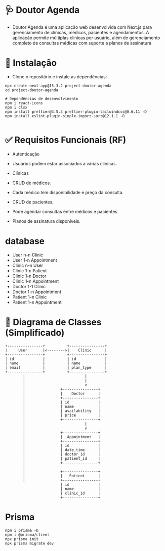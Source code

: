 
# 🩺 Doutor Agenda

- Doutor Agenda é uma aplicação web desenvolvida com Next.js para gerenciamento de clínicas, médicos, pacientes e agendamentos. A aplicação permite múltiplas clínicas por usuário, além de gerenciamento completo de consultas médicas com suporte a planos de assinatura.

# 🚀 Instalação
- Clone o repositório e instale as dependências:

```
npx create-next-app@15.3.2 project-doutor-agenda
cd project-doutor-agenda

# Dependências de desenvolvimento
npm i react-icons
npm i clsx
npm install prettier@3.5.3 prettier-plugin-tailwindcss@0.6.11 -D
npm install eslint-plugin-simple-import-sort@12.1.1 -D


```

# ✅ Requisitos Funcionais (RF)

- Autenticação

- Usuários podem estar associados a várias clínicas.

- Clínicas

- CRUD de médicos.

- Cada médico tem disponibilidade e preço da consulta.

- CRUD de pacientes.

- Pode agendar consultas entre médicos e pacientes.

- Planos de assinatura disponíveis.

# database

- User n-n Clinic
- User 1-n Appointment
- Clinic n-n User
- Clinic 1-n Patient
- Clinic 1-n Doctor
- Clinic 1-n Appointment
- Doctor 1-1 Clinic
- Doctor 1-n Appointment
- Patient 1-n Clinic
- Patient 1-n Appointment

# 🧩 Diagrama de Classes (Simplificado)

```
+----------------+          +----------------+
|     User       |<-------->|    Clinic      |
+----------------+          +----------------+
| id             |          | id             |
| name           |          | name           |
| email          |          | plan_type      |
+----------------+          +----------------+
        |                           |
        |                           |
        |                           v
        |                +----------------+
        |                |    Doctor      |
        |                +----------------+
        |                | id             |
        |                | name           |
        |                | availability   |
        |                | price          |
        |                +----------------+
        |                           |
        |                           v
        |                +----------------+
        |                |  Appointment   |
        |                +----------------+
        |                | id             |
        |                | date_time      |
        |                | doctor_id      |
        |                | patient_id     |
        |                +----------------+
        |
        |                +----------------+
        |                |   Patient      |
        |                +----------------+
                         | id             |
                         | name           |
                         | clinic_id      |
                         +----------------+

```

# Prisma

```
npm i prisma -D
npm i @prisma/client
npx prisma init
npx prisma migrate dev

```